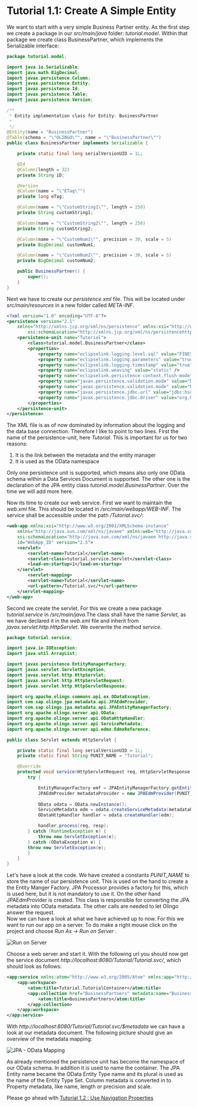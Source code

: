 # Tutorial 1.1: Create A Simple Entity
We want to start with a very simple Business Partner entity. As the first step we create a package in our _src/main/java_ folder: _tutorial.model_. Within that package we create class BusinessPartner, which implements the Serializable interface:
```Java
package tutorial.model;

import java.io.Serializable;
import java.math.BigDecimal;
import javax.persistence.Column;
import javax.persistence.Entity;
import javax.persistence.Id;
import javax.persistence.Table;
import javax.persistence.Version;

/**
 * Entity implementation class for Entity: BusinessPartner
 *
 */
@Entity(name = "BusinessPartner")
@Table(schema = "\"OLINGO\"", name = "\"BusinessPartner\"")
public class BusinessPartner implements Serializable {

	private static final long serialVersionUID = 1L;

	@Id
	@Column(length = 32)
	private String iD;

	@Version
	@Column(name = "\"ETag\"")
	private long eTag;

	@Column(name = "\"CustomString1\"", length = 250)
	private String customString1;

	@Column(name = "\"CustomString2\"", length = 250)
	private String customString2;

	@Column(name = "\"CustomNum1\"", precision = 30, scale = 5)
	private BigDecimal customNum1;

	@Column(name = "\"CustomNum2\"", precision = 30, scale = 5)
	private BigDecimal customNum2;

	public BusinessPartner() {
		super();
	}
}
```
Next we have to create our _persistence.xml_ file. This will be located under _src/main/resources_ in a new folder called _META-INF_.
```XML
<?xml version="1.0" encoding="UTF-8"?>
<persistence version="2.1"
	xmlns="http://xmlns.jcp.org/xml/ns/persistence" xmlns:xsi="http://www.w3.org/2001/XMLSchema-instance"
		xsi:schemaLocation="http://xmlns.jcp.org/xml/ns/persistencehttp://xmlns.jcp.org/xml/ns/persistence/persistence_2_1.xsd">
	<persistence-unit name="Tutorial">
		<class>tutorial.model.BusinessPartner</class>
		<properties>
			<property name="eclipselink.logging.level.sql" value="FINEST" />
			<property name="eclipselink.logging.parameters" value="true" />
			<property name="eclipselink.logging.timestamp" value="true" />
			<property name="eclipselink.weaving" value="static" />
			<property name="eclipselink.persistence-context.flush-mode" value="commit" />
			<property name="javax.persistence.validation.mode" value="NONE" />
			<property name="javax.persistence.validation.mode" value="NONE" />
			<property name="javax.persistence.jdbc.url" value="jdbc:hsqldb:mem:com.sample" />
			<property name="javax.persistence.jdbc.driver" value="org.hsqldb.jdbcDriver" />	
		</properties>
	</persistence-unit>	
</persistence>	
```	
The XML file is as of now dominated by information about the logging and the data base connection. Therefore I like to point to two lines. First the name of the persistence-unit, here _Tutorial_. This is important for us for two reasons:  
  1. It is the link between the metadata and the entity manager  
  2. It is used as the OData namespace  

Only one persistence unit is supported, which means also only one OData schema within a Data Services Document is supported. The other one is the declaration of the JPA entity class _<class>tutorial.model.BusinessPartner</class>_. Over the time we will add more here.


Now its time to create our web service. First we want to maintain the _web.xml_ file. This should be located in _/src/main/webapp/WEB-INF_. The service shall be accessible under the path _/Tutorial.svc/_:
```XML
<web-app xmlns:xsi="http://www.w3.org/2001/XMLSchema-instance"
	xmlns="http://java.sun.com/xml/ns/javaee" xmlns:web="http://java.sun.com/xml/ns/javaee"
	xsi:schemaLocation="http://java.sun.com/xml/ns/javaee http://java.sun.com/xml/ns/javaee/web-app_2_5.xsd"
	id="WebApp_ID" version="2.5">
	<servlet>
		<servlet-name>Tutorial</servlet-name>
		<servlet-class>tutorial.service.Servlet</servlet-class>
		<load-on-startup>1</load-on-startup>
	</servlet>
		<servlet-mapping>
		<servlet-name>Tutorial</servlet-name>
		<url-pattern>/Tutorial.svc/*</url-pattern>
	</servlet-mapping>
</web-app>
```
Second we create the servlet. For this we create a new package _tutorial.service_ in _/src/main/java_.The class shall have the name _Servlet_, as we have declared it in the _web.xml_ file and inherit from _javax.servlet.http.HttpServlet_. We overwrite the method _service_.    
```Java
package tutorial.service;

import java.io.IOException;
import java.util.ArrayList;

import javax.persistence.EntityManagerFactory;
import javax.servlet.ServletException;
import javax.servlet.http.HttpServlet;
import javax.servlet.http.HttpServletRequest;
import javax.servlet.http.HttpServletResponse;

import org.apache.olingo.commons.api.ex.ODataException;
import com.sap.olingo.jpa.metadata.api.JPAEdmProvider;
import com.sap.olingo.jpa.metadata.api.JPAEntityManagerFactory;
import org.apache.olingo.server.api.OData;
import org.apache.olingo.server.api.ODataHttpHandler;
import org.apache.olingo.server.api.ServiceMetadata;
import org.apache.olingo.server.api.edmx.EdmxReference;

public class Servlet extends HttpServlet {

	private static final long serialVersionUID = 1L;
	private static final String PUNIT_NAME = "Tutorial";

	@Override
	protected void service(HttpServletRequest req, HttpServletResponse resp) throws ServletException, IOException {
		try {

			EntityManagerFactory emf = JPAEntityManagerFactory.getEntityManagerFactory(PUNIT_NAME, null);
			JPAEdmProvider metadataProvider = new JPAEdmProvider(PUNIT_NAME, emf, null);
		
			OData odata = OData.newInstance();
			ServiceMetadata edm = odata.createServiceMetadata(metadataProvider, new ArrayList<EdmxReference>());
			ODataHttpHandler handler = odata.createHandler(edm);

			handler.process(req, resp);
		} catch (RuntimeException e) {
			throw new ServletException(e);
		} catch (ODataException e) {
		throw new ServletException(e);
		}
	}
}
```
Let's have a look at the code. We have created a constants _PUNIT_NAME_ to store the name of our persistence unit. This is used on the hand to create a the Entity Manger Factory. JPA Processor provides a factory for this, which is used here, but it is not mandatory to use it. On the other hand JPAEdmProvider is created. This class is responsible for converting the JPA metadata into OData metadata. The other calls are needed to let Olingo answer the request.    
Now we can have a look at what we have achieved up to now. For this we want to run our app on a server. To do make a right mouse click on the project and choose _Run As -> Run on Server_ . 

![Run on Server](Metadata/RunOnServer.png)    

Choose a web server and start it. With the following url you should now get the service document _http://localhost:8080/Tutorial/Tutorial.svc/_, which should look as follows:    
```XML
<app:service xmlns:atom="http://www.w3.org/2005/Atom" xmlns:app="http://www.w3.org/2007/app" xmlns:metadata="http://docs.oasis-open.org/odata/ns/metadata" metadata:context="$metadata">
	<app:workspace>
		<atom:title>Tutorial.TutorialContainer</atom:title>
		<app:collection href="BusinessPartners" metadata:name="BusinessPartners">
			<atom:title>BusinessPartners</atom:title>
		</app:collection>
	</app:workspace>
</app:service>
```
With _http://localhost:8080/Tutorial/Tutorial.svc/$metadata_ we can have a look at our metadata document. The following picture should give an overview of the metadata mapping:    

![JPA - OData Mapping](Metadata/Mapping1.png)    

As already mentioned the persistence unit has become the namespace of our OData schema. In addition it is used to name the container. The JPA Entity name became the OData Entity Type name and its plural is used as the name of the Entity Type Set. Column metadata is converted in to Property metadata, like name, length or precision and scale.

Please go ahead with [Tutorial 1.2 : Use Navigation Properties](1-2-UseNavigationProperties.md)